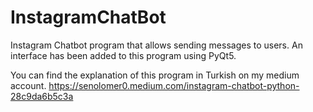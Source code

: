 # InstagramChatBot
Instagram Chatbot program that allows sending messages to users. An interface has been added to this program using PyQt5.

You can find the explanation of this program in Turkish on my medium account. https://senolomer0.medium.com/instagram-chatbot-python-28c9da6b5c3a
